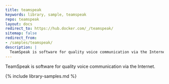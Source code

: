 ```yaml
---
title: teamspeak
keywords: library, sample, teamspeak
repo: teamspeak
layout: docs
redirect_to: https://hub.docker.com/_/teamspeak/
sitemap: false
redirect_from:
- /samples/teamspeak/
description: |
  TeamSpeak is software for quality voice communication via the Internet.
---
```


TeamSpeak is software for quality voice communication via the Internet.


{% include library-samples.md %}
